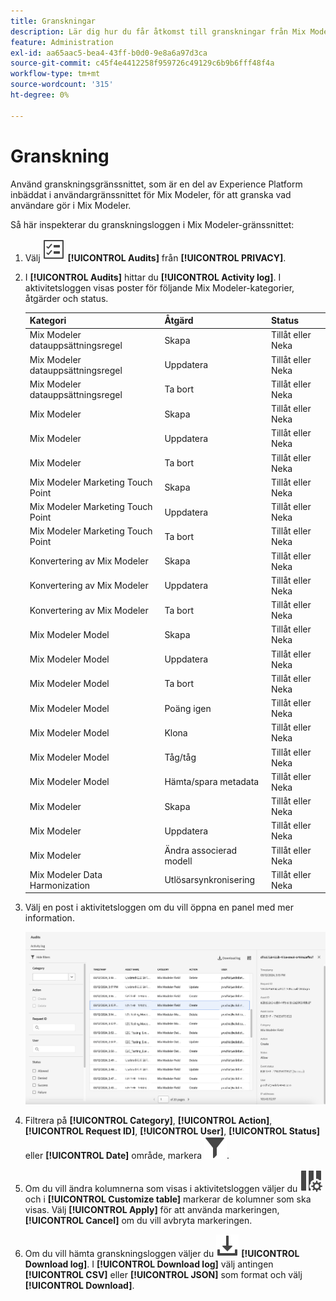 ```yaml
---
title: Granskningar
description: Lär dig hur du får åtkomst till granskningar från Mix Modeler.
feature: Administration
exl-id: aa65aac5-bea4-43ff-b0d0-9e8a6a97d3ca
source-git-commit: c45f4e4412258f959726c49129c6b9b6fff48f4a
workflow-type: tm+mt
source-wordcount: '315'
ht-degree: 0%

---
```


# Granskning

Använd granskningsgränssnittet, som är en del av Experience Platform inbäddat i användargränssnittet för Mix Modeler, för att granska vad användare gör i Mix Modeler.

Så här inspekterar du granskningsloggen i Mix Modeler-gränssnittet:

1. Välj ![Uppgiftslista](/help/assets/icons/TaskList.svg) **[!UICONTROL Audits]** från **[!UICONTROL PRIVACY]**.

1. I **[!UICONTROL Audits]** hittar du **[!UICONTROL Activity log]**. I aktivitetsloggen visas poster för följande Mix Modeler-kategorier, åtgärder och status.

   | Kategori | Åtgärd | Status |
   |---|---|---|
   | Mix Modeler datauppsättningsregel | Skapa | Tillåt eller Neka |
   | Mix Modeler datauppsättningsregel | Uppdatera | Tillåt eller Neka |
   | Mix Modeler datauppsättningsregel | Ta bort | Tillåt eller Neka |
   | Mix Modeler | Skapa | Tillåt eller Neka |
   | Mix Modeler | Uppdatera | Tillåt eller Neka |
   | Mix Modeler | Ta bort | Tillåt eller Neka |
   | Mix Modeler Marketing Touch Point | Skapa | Tillåt eller Neka |
   | Mix Modeler Marketing Touch Point | Uppdatera | Tillåt eller Neka |
   | Mix Modeler Marketing Touch Point | Ta bort | Tillåt eller Neka |
   | Konvertering av Mix Modeler | Skapa | Tillåt eller Neka |
   | Konvertering av Mix Modeler | Uppdatera | Tillåt eller Neka |
   | Konvertering av Mix Modeler | Ta bort | Tillåt eller Neka |
   | Mix Modeler Model | Skapa | Tillåt eller Neka |
   | Mix Modeler Model | Uppdatera | Tillåt eller Neka |
   | Mix Modeler Model | Ta bort | Tillåt eller Neka |
   | Mix Modeler Model | Poäng igen | Tillåt eller Neka |
   | Mix Modeler Model | Klona | Tillåt eller Neka |
   | Mix Modeler Model | Tåg/tåg | Tillåt eller Neka |
   | Mix Modeler Model | Hämta/spara metadata | Tillåt eller Neka |
   | Mix Modeler | Skapa | Tillåt eller Neka |
   | Mix Modeler | Uppdatera | Tillåt eller Neka |
   | Mix Modeler | Ändra associerad modell | Tillåt eller Neka |
   | Mix Modeler Data Harmonization | Utlösarsynkronisering | Tillåt eller Neka |


1. Välj en post i aktivitetsloggen om du vill öppna en panel med mer information.

   ![Mix Modeler granskning](/help/assets/mix-modeler-audit.png)

1. Filtrera på **[!UICONTROL Category]**, **[!UICONTROL Action]**, **[!UICONTROL Request ID]**, **[!UICONTROL User]**, **[!UICONTROL Status]** eller **[!UICONTROL Date]** område, markera ![Filter](/help/assets/icons/Filter.svg).

1. Om du vill ändra kolumnerna som visas i aktivitetsloggen väljer du ![Kolumner](/help/assets/icons/ColumnSetting.svg) och i **[!UICONTROL Customize table]** markerar de kolumner som ska visas. Välj **[!UICONTROL Apply]** för att använda markeringen, **[!UICONTROL Cancel]** om du vill avbryta markeringen.

1. Om du vill hämta granskningsloggen väljer du ![Ladda ned](/help/assets/icons/Download.svg) **[!UICONTROL Download log]**. I **[!UICONTROL Download log]** välj antingen **[!UICONTROL CSV]** eller **[!UICONTROL JSON]** som format och välj **[!UICONTROL Download]**.

